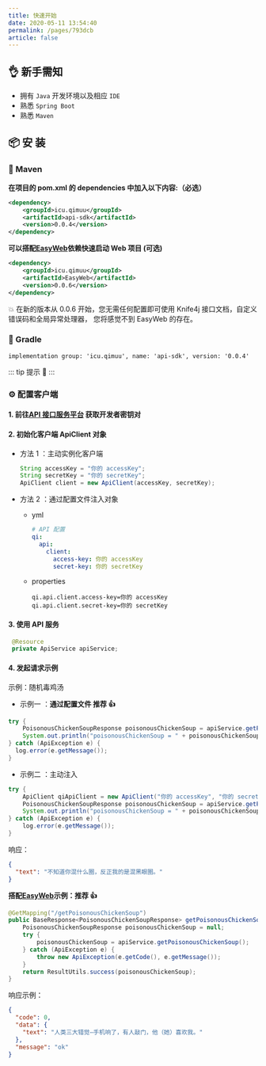 ```yaml
---
title: 快速开始
date: 2020-05-11 13:54:40
permalink: /pages/793dcb
article: false
---
```


## 👌 新手需知

- 拥有 `Java` 开发环境以及相应 `IDE`
- 熟悉 `Spring Boot`
- 熟悉 `Maven`

## 📦 安 装

### 🍊 Maven

**在项目的 pom.xml 的 dependencies 中加入以下内容:（必选）**

```xml
<dependency>
    <groupId>icu.qimuu</groupId>
    <artifactId>api-sdk</artifactId>
    <version>0.0.4</version>
</dependency>
```

**可以搭配[EasyWeb](https://github.com/qimu666/EasyWeb)依赖快速启动 Web 项目 (可选)**

```xml
<dependency>
    <groupId>icu.qimuu</groupId>
    <artifactId>EasyWeb</artifactId>
    <version>0.0.6</version>
</dependency>
```

💥 在新的版本从 0.0.6 开始，您无需任何配置即可使用 Knife4j 接口文档，自定义错误码和全局异常处理器， 您将感觉不到 EasyWeb 的存在。

### 🍐 Gradle

```
implementation group: 'icu.qimuu', name: 'api-sdk', version: '0.0.4'
```

::: tip 提示 🔔️
<Badge text="JDK 8 +" />
:::

### ⚙️ 配置客户端

#### 1. 前往[API 接口服务平台](https://api.qimuu.icu/account/center) 获取开发者密钥对

#### 2. 初始化客户端 ApiClient 对象

- 方法 1 ：主动实例化客户端

  ```java
  String accessKey = "你的 accessKey";
  String secretKey = "你的 secretKey";
  ApiClient client = new ApiClient(accessKey, secretKey);
  ```

- 方法 2 ：通过配置文件注入对象

  - yml

    ```yml
    # API 配置
    qi:
      api:
        client:
          access-key: 你的 accessKey
          secret-key: 你的 secretKey
    ```

  - properties

    ```properties
    qi.api.client.access-key=你的 accessKey
    qi.api.client.secret-key=你的 secretKey
    ```

#### 3. 使用 API 服务

```java
 @Resource
 private ApiService apiService;
```

#### 4. 发起请求示例

示例：随机毒鸡汤

- 示例一 ：**通过配置文件 推荐 👍**

```java
try {
    PoisonousChickenSoupResponse poisonousChickenSoup = apiService.getPoisonousChickenSoup();
    System.out.println("poisonousChickenSoup = " + poisonousChickenSoup);
} catch (ApiException e) {
  log.error(e.getMessage());
}
```

- 示例二 ：主动注入

```java
try {
    ApiClient qiApiClient = new ApiClient("你的 accessKey", "你的 secretKey");
    PoisonousChickenSoupResponse poisonousChickenSoup = apiService.getPoisonousChickenSoup(qiApiClient);
    System.out.println("poisonousChickenSoup = " + poisonousChickenSoup);
} catch (ApiException e) {
    log.error(e.getMessage());
}
```

响应：

```json
{
  "text": "不知道你混什么圈，反正我的是混黑眼圈。"
}
```

**搭配[EasyWeb](https://github.com/qimu666/EasyWeb)示例：推荐 👍**

```java
@GetMapping("/getPoisonousChickenSoup")
public BaseResponse<PoisonousChickenSoupResponse> getPoisonousChickenSoup() {
    PoisonousChickenSoupResponse poisonousChickenSoup = null;
    try {
        poisonousChickenSoup = apiService.getPoisonousChickenSoup();
    } catch (ApiException e) {
        throw new ApiException(e.getCode(), e.getMessage());
    }
    return ResultUtils.success(poisonousChickenSoup);
}
```

响应示例：

```json
{
  "code": 0,
  "data": {
    "text": "人类三大错觉—手机响了，有人敲门，他（她）喜欢我。"
  },
  "message": "ok"
}
```
